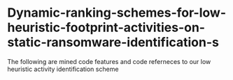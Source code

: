 # Dynamic-ranking-schemes-for-low-heuristic-footprint-activities-on-static-ransomware-identification-s
The following are mined code features and code referneces to our low heuristic activity identification scheme
